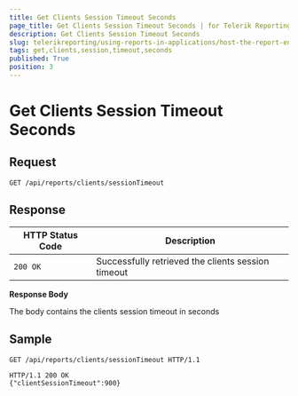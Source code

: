 ```yaml
---
title: Get Clients Session Timeout Seconds
page_title: Get Clients Session Timeout Seconds | for Telerik Reporting Documentation
description: Get Clients Session Timeout Seconds
slug: telerikreporting/using-reports-in-applications/host-the-report-engine-remotely/telerik-reporting-rest-services/rest-api-reference/clients-api/get-clients-session-timeout-seconds
tags: get,clients,session,timeout,seconds
published: True
position: 3
---
```


# Get Clients Session Timeout Seconds



## Request

    
````
GET /api/reports/clients/sessionTimeout
````

## Response

| HTTP Status Code | Description |
| ------ | ------ |
|`200 OK`|Successfully retrieved the clients session timeout|

__Response Body__ 

The body contains the clients session timeout in seconds         

## Sample

    
````
GET /api/reports/clients/sessionTimeout HTTP/1.1
````
````
HTTP/1.1 200 OK
{"clientSessionTimeout":900}
````


